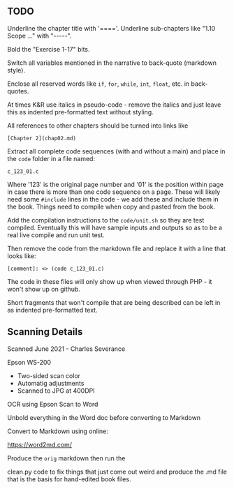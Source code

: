 
TODO
----

Underline the chapter title with '===='.  Underline sub-chapters like "1.10 Scope ..." with "-----".

Bold the "Exercise 1-17" bits.

Switch all variables mentioned in the narrative to back-quote (markdown style).

Enclose all reserved words like `if`, `for`, `while`, `int`, `float`, etc. in back-quotes.

At times K&R use italics in pseudo-code - remove the italics and just leave
this as indented pre-formatted text
without styling.

All references to other chapters should be turned into links like

    [Chapter 2](chap02.md)

Extract all complete code sequences (with and without a main) and place in the `code`
folder in a file named:

    c_123_01.c

Where '123' is the original page number and '01' is the position within page in case there is more than
one code sequence on a page.  These will likely need some `#include` lines 
in the code - we add these and include them in the book.  Things need to
compile when copy and pasted from the book.

Add the compilation instructions to the `code/unit.sh` so they are test compiled.  Eventually this
will have sample inputs and outputs so as to be a real live compile and run unit test.

Then remove the code from the markdown file and replace it with a line that looks like:

    [comment]: <> (code c_123_01.c)

The code in these files will only show up when viewed through PHP - it won't show up on github.

Short fragments that won't compile that are being described can be left in as indented pre-formatted text.


Scanning Details
----------------

Scanned June 2021 - Charles Severance

Epson WS-200
* Two-sided scan color
* Automatig adjustments
* Scanned to JPG at 400DPI

OCR using Epson Scan to Word

Unbold everything in the Word doc before converting to Markdown

Convert to Markdown using online:

https://word2md.com/

Produce the `orig` markdown then run the 

clean.py code to fix things that just come out weird and produce the .md file that is
the basis for hand-edited book files.

